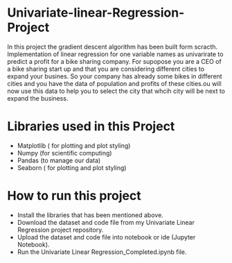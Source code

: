 # Univariate-linear-Regression-Project
In this project the gradient descent algorithm has been built form scracth.  Implementation of  linear regression for one variable names as univarirate to predict a profit for a bike sharing company. For supopose you are a CEO of a bike sharing start up and that you are considering different cities to expand your busines. So your company has already some bikes in different cities and you have the data of population and profits of these cities.ou will now use this data to help you to select the city that whcih city will be next to expand the business.

# Libraries used in this Project
- Matplotlib ( for plotting and plot styling) 
- Numpy (for scientific computing)
- Pandas (to manage our data)
- Seaborn ( for plotting and plot styling) 

# How to run this project
- Install the libraries that has been mentioned above.
- Download the dataset and code file from my Univariate Linear Regression project repository.
- Upload the dataset and code file into notebook or ide (Jupyter Notebook).
- Run the Univariate Linear Regression_Completed.ipynb file.
